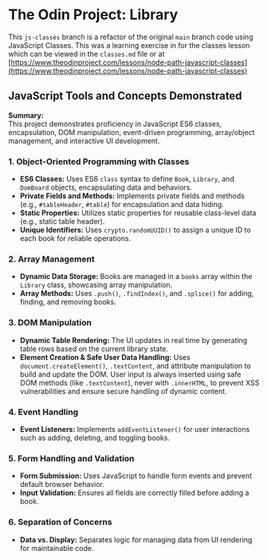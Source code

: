 # The Odin Project: Library
This `js-classes` branch is a refactor of the original `main` branch code using JavaScript Classes. This was a learning exercise in for the classes lesson which can be viewed in the `classes.md` file or at [https://www.theodinproject.com/lessons/node-path-javascript-classes](https://www.theodinproject.com/lessons/node-path-javascript-classes)

## JavaScript Tools and Concepts Demonstrated
**Summary:**  
This project demonstrates proficiency in JavaScript ES6 classes, encapsulation, DOM manipulation, event-driven programming, array/object management, and interactive UI development.

### 1. Object-Oriented Programming with Classes
- **ES6 Classes:** Uses ES6 `class` syntax to define `Book`, `Library`, and `DomBoard` objects, encapsulating data and behaviors.
- **Private Fields and Methods:** Implements private fields and methods (e.g., `#tableHeader`, `#table`) for encapsulation and data hiding.
- **Static Properties:** Utilizes static properties for reusable class-level data (e.g., static table header).
- **Unique Identifiers:** Uses `crypto.randomUUID()` to assign a unique ID to each book for reliable operations.

### 2. Array Management
- **Dynamic Data Storage:** Books are managed in a `books` array within the `Library` class, showcasing array manipulation.
- **Array Methods:** Uses `.push()`, `.findIndex()`, and `.splice()` for adding, finding, and removing books.

### 3. DOM Manipulation
- **Dynamic Table Rendering:** The UI updates in real time by generating table rows based on the current library state.
- **Element Creation & Safe User Data Handling:** Uses `document.createElement()`, `.textContent`, and attribute manipulation to build and update the DOM. User input is always inserted using safe DOM methods (like `.textContent`), never with `.innerHTML`, to prevent XSS vulnerabilities and ensure secure handling of dynamic content.

### 4. Event Handling
- **Event Listeners:** Implements `addEventListener()` for user interactions such as adding, deleting, and toggling books.

### 5. Form Handling and Validation
- **Form Submission:** Uses JavaScript to handle form events and prevent default browser behavior.
- **Input Validation:** Ensures all fields are correctly filled before adding a book.

### 6. Separation of Concerns
- **Data vs. Display:** Separates logic for managing data from UI rendering for maintainable code.